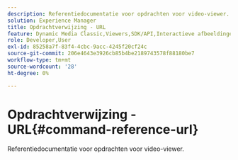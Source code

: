 ```yaml
---
description: Referentiedocumentatie voor opdrachten voor video-viewer.
solution: Experience Manager
title: Opdrachtverwijzing - URL
feature: Dynamic Media Classic,Viewers,SDK/API,Interactieve afbeeldingen
role: Developer,User
exl-id: 85258a7f-83f4-4cbc-9acc-4245f20cf24c
source-git-commit: 206e4643e3926cb85b4be2189743578f88180be7
workflow-type: tm+mt
source-wordcount: '28'
ht-degree: 0%

---
```


# Opdrachtverwijzing - URL{#command-reference-url}

Referentiedocumentatie voor opdrachten voor video-viewer.
